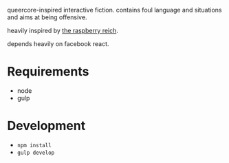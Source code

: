 queercore-inspired interactive fiction. contains foul language and situations and aims at being offensive.

heavily inspired by [the raspberry reich](https://en.wikipedia.org/wiki/The_Raspberry_Reich).

depends heavily on facebook react.

# Requirements
* node
* gulp

# Development
* `npm install`
* `gulp develop`
